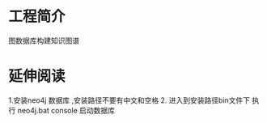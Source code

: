 # 工程简介
 图数据库构建知识图谱
# 延伸阅读
1.安装neo4j 数据库 ,安装路径不要有中文和空格
2. 进入到安装路径bin文件下  执行 neo4j.bat console 启动数据库


